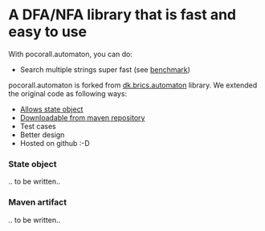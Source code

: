 # A DFA/NFA library that is fast and easy to use

With pocorall.automaton, you can do:
* Search multiple strings super fast (see <a href="http://tusker.org/regex/regex_benchmark.html" target="_blank">benchmark</a>)



pocorall.automaton is forked from <a href="http://www.brics.dk/automaton" target="_blank">dk.brics.automaton</a> library. We extended the original code as following ways:

* [Allows state object](#state-object)
* [Downloadable from maven repository](#maven-artifact)
* Test cases
* Better design
* Hosted on github :-D

### State object

.. to be written..

### Maven artifact

.. to be written..